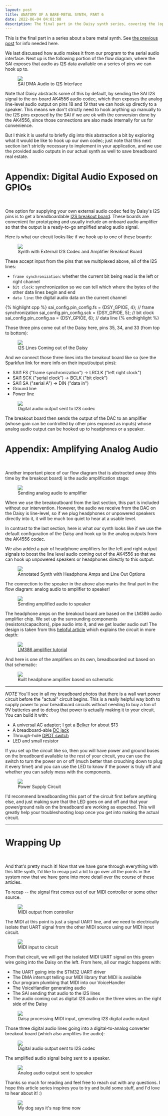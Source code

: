 ```yaml
---
layout: post
title: ANATOMY OF A BARE-METAL SYNTH, PART 6
date: 2022-06-04 04:01:00
description: The final part in the Daisy synth series, covering the (optional) audio amplification.
---
```


This is the final part in a series about a bare metal synth. See [the previous post](/2022/05/28/anatomyofabaremetalsynth_part5.html) for info needed here.

We last discussed how audio makes it from our program to the serial audio interface. Next up is the following portion of the flow diagram, where the SAI exposes that audio as I2S data
available on a series of pins we can hook up to.

<figure>
  <img class="col center" src="/img/bare_metal/flow_diagram_highlights/5_I2S_codec.png">
  <figcaption>SAI DMA Audio to I2S Interface</figcaption>
</figure>

Note that Daisy abstracts some of this by default, by sending the SAI I2S signal to the on-board AK4556
audio codec, which then exposes the analog line-level audio output on pins 18 and 19 that we can hook up directly to a speaker. This means we don't strictly need to 
hook anything up manually to the I2S pins exposed by the SAI if we are ok with the conversion done by the AK4556, since those connections are also made internally for us for convenience. 

But I think it is useful to briefly dig into this abstraction a bit by exploring what it would be like to hook up our own codec; just note that this next section isn't
strictly necessary to implement in your application, and we use the provided audio outputs in our actual synth as well to save breadboard real estate.

# Appendix: Digital Audio Exposed on GPIOs
<br>

One option for supplying your own external audio codec fed by Daisy's I2S pins is to get a breadboardable [I2S breakout board](https://learn.sparkfun.com/tutorials/i2s-audio-breakout-hookup-guide). These boards are convenient for prototyping and usually include an onboard audio amplifier so that the output is a ready-to-go amplified
analog audio signal.

Here is what our circuit looks like if we hook up to one of these boards:
<figure>
  <img class="col center" src="/img/bare_metal/i2s_external_codec.jpg">
  <figcaption>Synth with External I2S Codec and Amplifier Breakout Board</figcaption>
</figure>

These accept input from
the pins that we multiplexed above, all of the I2S lines:
- `frame synchronization`: whether the current bit being read is the left or right channel
- `bit clock`: synchronization so we can tell which where the bytes of the other data lines begin and end
- `data line`: the digital audio data on the current channel

{% highlight cpp %}
sai_config.pin_config.fs   = {DSY_GPIOE, 4}; // frame synchronization
sai_config.pin_config.sck  = {DSY_GPIOE, 5}; // bit clock
sai_config.pin_config.sa   = {DSY_GPIOE, 6}; // data line
{% endhighlight %}

Those three pins come out of the Daisy here, pins 35, 34, and 33 (from top to bottom):
<figure>
  <img class="col center" src="/img/bare_metal/2_uartin_highlight.jpg">
  <figcaption>I2S Lines Coming out of the Daisy</figcaption>
</figure>

And we connect those three lines into the breakout board like so (see the Sparkfun link for more info on their input/output pins):
- SAI1 FS ("frame synchronization") -> LRCLK ("left right clock")
- SAI1 SCK ("serial clock") -> BCLK ("bit clock")
- SAI1 SA ("serial A") -> DIN ("data in")
- Ground line
- Power line

<figure>
  <img class="col center" src="/img/bare_metal/3_i2s_out.jpg">
  <figcaption>Digital audio output sent to I2S codec</figcaption>
</figure>

The breakout board then sends the output of the DAC to an amplifier (whose gain can be controlled by other pins exposed as inputs) whose analog audio output
can be hooked up to headphones or a speaker.

# Appendix: Amplifying Analog Audio
<br>

Another important piece of our flow diagram that is abstracted away (this time by the breakout board) is the audio amplification
stage:

<figure>
  <img class="col center" src="/img/bare_metal/flow_diagram_highlights/6_codec_to_amp.png">
  <figcaption>Sending analog audio to amplifier</figcaption>
</figure>

When we use the breakoutboard from the last section, this part is included without our intervention.
However, the audio we receive from the DAC on the Daisy is line-level, so if we plug headphones or unpowered speakers directly into it, it will be much too quiet
to hear at a usable level.

In contrast to the last section, here is what our synth looks like if we use the default configuration of the Daisy and hook up to the analog 
outputs from the AK4556 codec. 

We also added a pair of headphone amplifiers for the left and right output signals to boost the line level
audio coming out of the AK4556 so that we can hook up unpowered speakers or headphones directly to this output.

<figure>
  <img class="col center" src="/img/bare_metal/overhead_synth_highlight.jpeg">
  <figcaption>Annotated Synth with Headphone Amps and Line Out Options</figcaption>
</figure>

The connection to the speaker in the above also marks the final part in the flow diagram: analog audio to amplifier to speaker!

<figure>
  <img class="col center" src="/img/bare_metal/flow_diagram_highlights/7_amp_to_speaker.png">
  <figcaption>Sending amplified audio to speaker</figcaption>
</figure>

The headphone amps on the breakout board are based on the LM386 audio amplifier chip. We set up the surrounding components (resistors/capacitors),
pipe audio into it, and we get louder audio out!
The design is taken from this [helpful article](https://www.instructables.com/Tales-From-the-Chip-LM386-Audio-Amplifier/) which explains the circuit 
in more depth:
<figure>
  <img class="col center" src="/img/bare_metal/instructable_lm386.png">
  <figcaption><a href="https://www.instructables.com/Tales-From-the-Chip-LM386-Audio-Amplifier/"> LM386 amplifier tutorial</a></figcaption>
</figure>

And here is one of the amplifiers on its own, breadboarded out based on that schematic:

<figure>
  <img class="col center" src="/img/bare_metal/headphone_amp.jpg">
  <figcaption>Built headphone amplifier based on schematic</figcaption>
</figure>

------
*NOTE*
You'll see in all my breadboard photos that there is a wall wart power circuit before the "actual" circuit begins.
This is a really helpful way both to supply power to your breadboard circuits without needing to buy a ton of 9V batteries
and to debug that power is actually making it to your circuit. You can build it with:
- A universal AC adapter; I got a [Belker](https://www.newegg.com/p/2S7-04NU-00166) for about $13
- A breadboard-able [DC jack](https://www.sparkfun.com/products/119)
- Through-hole [DPDT switch](http://www.learningaboutelectronics.com/Articles/Double-pole-double-throw-switch-DPDT)
- LED and small resistor


 If you set up the circuit like so, then you will have power and ground buses on the breadboard available to the rest of your
 circuit, you can use the switch to turn the power on or off (much better than crouching down to plug it every time!) and
 you can use the LED to know if the power is truly off and whether you can safely mess with the components.

<figure>
  <img class="col center" src="/img/bare_metal/power_supply_circuit.jpg">
  <figcaption>Power Supply Circuit</figcaption>
</figure>

I'd recommend breadboarding this part of the circuit first before anything else, and just making sure that the LED goes on and off and 
that your power/ground rails on the breadboard are working as expected. This will greatly help your troubleshooting loop once you get into
making the actual circuit.

------


# Wrapping Up
<br>

And that's pretty much it! Now that we have gone through everything with this little synth, I'd like to recap just a bit to go over all the
points in the system now that we have gone into more detail over the course of these articles.

To recap -- the signal first comes out of our MIDI controller or some other source. 

<figure>
  <img class="col center" src="/img/bare_metal/0_midiout.jpg">
  <figcaption>MIDI output from controller</figcaption>
</figure>

The MIDI at this point is just a signal UART line,
and we need to electrically isolate that UART signal from the other MIDI source using our MIDI input circuit.

<figure>
  <img class="col center" src="/img/bare_metal/1_midiin.jpg">
  <figcaption>MIDI input to circuit</figcaption>
</figure>

From that circuit, we will get the isolated MIDI UART signal on this green wire going into the Daisy on the left.
From here, all our magic happens with:
- The UART going into the STM32 UART driver
- The DMA interrupt telling our MIDI library that MIDI is available
- Our program plumbing that MIDI into our VoiceHandler
- The VoiceHandler generating audio
- The SAI sending that audio to the I2S lines 
- The audio coming out as digital I2S audio on the three wires on the right side of the Daisy

<figure>
  <img class="col center" src="/img/bare_metal/2_uartin.jpg">
  <figcaption>Daisy processing MIDI input, generating I2S digital audio output</figcaption>
</figure>

Those three digital audio lines going into a digital-to-analog converter breakout board (which also amplifies the audio):

<figure>
  <img class="col center" src="/img/bare_metal/3_i2s_out.jpg">
  <figcaption>Digital audio output sent to I2S codec</figcaption>
</figure>

The amplified audio signal being sent to a speaker.

<figure>
  <img class="col center" src="/img/bare_metal/4_amplified_analog.jpg">
  <figcaption>Analog audio output sent to speaker</figcaption>
</figure>

Thanks so much for reading and feel free to reach out with any questions. I hope this article series inspires you
to try and build some stuff, and I'd love to hear about it! :)

<figure>
  <img class="col center" src="/img/embedded_2/gordon_mel9.jpg">
  <figcaption>My dog says it's nap time now</figcaption>
</figure>
